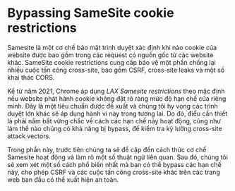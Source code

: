 # Bypassing SameSite cookie restrictions

Samesite là một cơ chế bảo mật trình duyệt xác định khi nào cookie của website được bao gồm trong các request có nguồn gốc từ các website khác. SameSite cookie restrictions cung cấp bảo vệ một phần chống lại nhiều cuộc tấn công cross-site, bao gồm CSRF, cross-site leaks và một số khai thác CORS.

Kể từ năm 2021, Chrome áp dụng *LAX Samesite restrictions* theo mặc định nếu website phát hành cookie không đặt rõ ràng mức độ hạn chế của riêng mình. Đây là một tiêu chuẩn được đề xuất và chúng tôi hy vọng các trình duyệt lớn khác sẽ áp dụng hành vi này trong tương lai. Do đó, điều cần thiết là phải nắm bắt vững chắc về cách các hạn chế này hoạt động, cũng như làm thế nào chúng có khả năng bị bypass, để kiểm tra kỹ lưỡng cross-site attack vectors.

Trong phần này, trước tiên chúng ta sẽ đề cập đến cách thức cơ chế Samesite hoạt động và làm rõ một số thuật ngữ liên quan. Sau đó, chúng tôi sẽ xem xét một số cách phổ biến nhất mà bạn có thể bypass các hạn chế này, cho phép CSRF và các cuộc tấn công cross-site khác trên các trang web ban đầu có thể xuất hiện an toàn.

